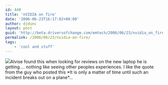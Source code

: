 ```yaml
---
id: 440
title: 'nVIDIA on fire'
date: '2006-06-23T16:17:02+00:00'
author: djdunc
layout: post
guid: 'http://beta.driversofchange.com/emtech/2006/06/23/nvidia_on_fire/'
permalink: /2006/06/23/nvidia-on-fire/
tags:
    - 'cool and stuff'
---
```


[![](https://i0.wp.com/www.theinquirer.net/images/articles/dell%20banger1.jpg?w=300)](http://www.guru3d.com/news.html "nVIDIA Geforce 7900 7800 7600 7300 6600 6800 GT GTX ATi Radeon x850 x1900 x1800 1600 1300 XT Pro - Guru of 3D: PC Hardware Reviews News")Alvise found this when looking for reviews on the new laptop he is getting…. nothing like seeing other peoples experiences. I like the quote from the guy who posted this \*It is only a matter of time until such an incident breaks out on a plane\*…